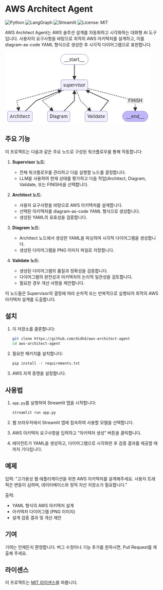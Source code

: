 # AWS Architect Agent

![Python](https://img.shields.io/badge/python-3.7%2B-blue.svg)
![LangGraph](https://img.shields.io/badge/LangGraph-0.1.14-green)
![Streamlit](https://img.shields.io/badge/Streamlit-1.37.0-green)
![License: MIT](https://img.shields.io/badge/License-MIT-red.svg)

AWS Architect Agent는 AWS 솔루션 설계를 자동화하고 시각화하는 대화형 AI 도구입니다. 사용자의 요구사항을 바탕으로 최적의 AWS 아키텍처를 설계하고, 이를 diagram-as-code YAML 형식으로 생성한 후 시각적 다이어그램으로 표현합니다.

![Workflow Graph](assets/graph.png)


## 주요 기능

이 프로젝트는 다음과 같은 주요 노드로 구성된 워크플로우를 통해 작동합니다:

1. **Supervisor 노드**: 
   - 전체 워크플로우를 관리하고 다음 실행할 노드를 결정합니다.
   - LLM을 사용하여 현재 상태를 평가하고 다음 작업(Architect, Diagram, Validate, 또는 FINISH)을 선택합니다.

2. **Architect 노드**: 
   - 사용자 요구사항을 바탕으로 AWS 아키텍처를 설계합니다.
   - 선택된 아키텍처를 diagram-as-code YAML 형식으로 생성합니다.
   - 생성된 YAML의 유효성을 검증합니다.

3. **Diagram 노드**: 
   - Architect 노드에서 생성한 YAML을 파싱하여 시각적 다이어그램을 생성합니다.
   - 생성된 다이어그램을 PNG 이미지 파일로 저장합니다.

4. **Validate 노드**: 
   - 생성된 다이어그램의 품질과 정확성을 검증합니다.
   - 다이어그램의 완전성과 아키텍처의 논리적 일관성을 검토합니다.
   - 필요한 경우 개선 사항을 제안합니다.

이 노드들은 Supervisor의 결정에 따라 순차적 또는 반복적으로 실행되어 최적의 AWS 아키텍처 설계를 도출합니다.

## 설치

1. 이 저장소를 클론합니다:
    ```bash
    git clone https://github.com/didhd/aws-architect-agent
    cd aws-architect-agent
    ```

2. 필요한 패키지를 설치합니다:
    ```bash
    pip install -r requirements.txt
    ```

3. AWS 자격 증명을 설정합니다.

## 사용법

1. `app.py`를 실행하여 Streamlit 앱을 시작합니다:
    ```bash
    streamlit run app.py
    ```

2. 웹 브라우저에서 Streamlit 앱에 접속하여 사용할 모델을 선택합니다.

3. AWS 아키텍처 요구사항을 입력하고 "아키텍처 생성" 버튼을 클릭합니다.

4. 에이전트가 YAML을 생성하고, 다이어그램으로 시각화한 후 검증 결과를 제공할 때까지 기다립니다.

## 예제

입력: "고가용성 웹 애플리케이션을 위한 AWS 아키텍처를 설계해주세요. 사용자 트래픽은 변동이 심하며, 데이터베이스와 정적 자산 저장소가 필요합니다."

출력: 
- YAML 형식의 AWS 아키텍처 설계
- 아키텍처 다이어그램 (PNG 이미지)
- 설계 검증 결과 및 개선 제안

## 기여

기여는 언제든지 환영합니다. 버그 수정이나 기능 추가를 원하시면, Pull Request를 제출해 주세요.

## 라이센스

이 프로젝트는 [MIT 라이센스](LICENSE)를 따릅니다.